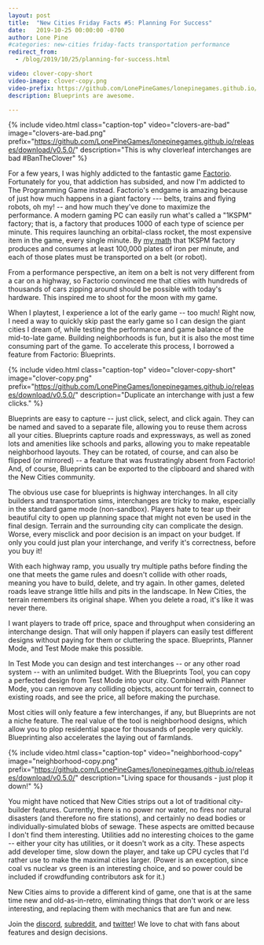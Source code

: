 ```yaml
---
layout: post
title:  "New Cities Friday Facts #5: Planning For Success"
date:   2019-10-25 00:00:00 -0700
author: Lone Pine
#categories: new-cities friday-facts transportation performance
redirect_from:
  - /blog/2019/10/25/planning-for-success.html

video: clover-copy-short
video-image: clover-copy.png
video-prefix: https://github.com/LonePineGames/lonepinegames.github.io/releases/download/v0.5.0/
description: Blueprints are awesome.

---
```


{% include video.html class="caption-top"
  video="clovers-are-bad" image="clovers-are-bad.png"
  prefix="https://github.com/LonePineGames/lonepinegames.github.io/releases/download/v0.5.0/"
  description="This is why cloverleaf interchanges are bad #BanTheClover" %}

For a few years, I was highly addicted to the fantastic game [Factorio]. Fortunately for you, that addiction has subsided, and now I'm addicted to The Programming Game instead. Factorio's endgame is amazing because of just how much happens in a giant factory --- belts, trains and flying robots, oh my! -- and how much they've done to maximize the performance. A modern gaming PC can easily run what's called a "1KSPM" factory; that is, a factory that produces 1000 of each type of science per minute. This requires launching an orbital-class rocket, the most expensive item in the game, every single minute. By [my math] that 1KSPM factory produces and consumes at least 100,000 plates of iron per minute, and each of those plates must be transported on a belt (or robot).

From a performance perspective, an item on a belt is not very different from a car on a highway, so Factorio convinced me that cities with hundreds of thousands of cars zipping around should be possible with today's hardware. This inspired me to shoot for the moon with my game.

When I playtest, I experience a lot of the early game -- too much! Right now, I need a way to quickly skip past the early game so I can design the giant cities I dream of, while testing the performance and game balance of the mid-to-late game. Building neighborhoods is fun, but it is also the most time consuming part of the game. To accelerate this process, I borrowed a feature from Factorio: Blueprints.

{% include video.html class="caption-top"
  video="clover-copy-short" image="clover-copy.png"
  prefix="https://github.com/LonePineGames/lonepinegames.github.io/releases/download/v0.5.0/"
  description="Duplicate an interchange with just a few clicks." %}

Blueprints are easy to capture -- just click, select, and click again. They can be named and saved to a separate file, allowing you to reuse them across all your cities. Blueprints capture roads and expressways, as well as zoned lots and amenities like schools and parks, allowing you to make repeatable neighborhood layouts. They can be rotated, of course, and can also be flipped (or mirrored) -- a feature that was frustratingly absent from Factorio! And, of course, Blueprints can be exported to the clipboard and shared with the New Cities community.

The obvious use case for blueprints is highway interchanges. In all city builders and transportation sims, interchanges are tricky to make, especially in the standard game mode (non-sandbox). Players hate to tear up their beautiful city to open up planning space that might not even be used in the final design. Terrain and the surrounding city can complicate the design. Worse, every misclick and poor decision is an impact on your budget. If only you could just plan your interchange, and verify it's correctness, before you buy it!

With each highway ramp, you usually try multiple paths before finding the one that meets the game rules and doesn't collide with other roads, meaning you have to build, delete, and try again. In other games, deleted roads leave strange little hills and pits in the landscape. In New Cities, the terrain remembers its original shape. When you delete a road, it's like it was never there.

I want players to trade off price, space and throughput when considering an interchange design. That will only happen if players can easily test different designs without paying for them or cluttering the space. Blueprints, Planner Mode, and Test Mode make this possible.

In Test Mode you can design and test interchanges -- or any other road system -- with an unlimited budget. With the Blueprints Tool, you can copy a perfected design from Test Mode into your city. Combined with Planner Mode, you can remove any colliding objects, account for terrain, connect to existing roads, and see the price, all before making the purchase.

Most cities will only feature a few interchanges, if any, but Blueprints are not a niche feature. The real value of the tool is neighborhood designs, which allow you to plop residential space for thousands of people very quickly. Blueprinting also accelerates the laying out of farmlands.

{% include video.html class="caption-top"
  video="neighborhood-copy" image="neighborhood-copy.png"
  prefix="https://github.com/LonePineGames/lonepinegames.github.io/releases/download/v0.5.0/"
  description="Living space for thousands - just plop it down!" %}

You might have noticed that New Cities strips out a lot of traditional city-builder features. Currently, there is no power nor water, no fires nor natural disasters (and therefore no fire stations), and certainly no dead bodies or individually-simulated blobs of sewage. These aspects are omitted because I don't find them interesting. Utilities add no interesting choices to the game -- either your city has utilities, or it doesn't work as a city. These aspects add developer time, slow down the player, and take up CPU cycles that I'd rather use to make the maximal cities larger. (Power is an exception, since coal vs nuclear vs green is an interesting choice, and so power could be included if crowdfunding contributors ask for it.)

New Cities aims to provide a different kind of game, one that is at the same time new and old-as-in-retro, eliminating things that don't work or are less interesting, and replacing them with mechanics that are fun and new.

Join the [discord], [subreddit], and [twitter]! We love to chat with fans about features and design decisions.

[Factorio]: https://factorio.com/
[my math]: https://kirkmcdonald.github.io/calc.html#zip=fZJBjsMgDEVvk1WRkmYXicO44CZWwSBjpJk5fYkyi2mHdGPk/z74yyIS23m4YVCLX1mwFKMCXHISNbs8+GjzPPibLXt1droOpBiLLRkcmuIIuZ2teSyyTOM4XjZaN6Poti7Nknx1Som7OFIgBfnuwr+ambvqtatOv+oQ2/CAe3pEb45u4RrCW7kUUAwtyglNAaQ9zfiODg7O1VgDaJIuF/DQJ5lyfyQGdCrkzL0Kt9Wf3EZxxKuRVNkXE2GFH+K++U6CIPGzaRVk8CesstEqgvo5cSTeM3mhf6bDSVxQFPsbef2QPcsT
[subreddit]: https://www.reddit.com/r/New_Cities
[discord]: https://discord.gg/udgeB2E
[twitter]: https://twitter.com/lone_pine_games
